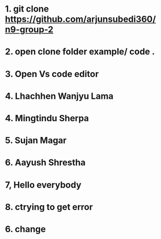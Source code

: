 # 1. git clone https://github.com/arjunsubedi360/n9-group-2
# 2. open clone folder example/ code .
# 3. Open Vs code editor
# 4. Lhachhen Wanjyu Lama
# 4. Mingtindu  Sherpa
# 5. Sujan Magar
# 6. Aayush Shrestha
# 7, Hello everybody
# 8. ctrying to get error
# 6. change


